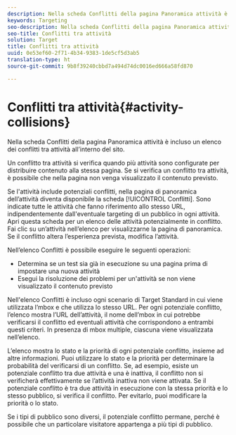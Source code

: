 ```yaml
---
description: Nella scheda Conflitti della pagina Panoramica attività è incluso un elenco dei conflitti tra attività all’interno del sito.
keywords: Targeting
seo-description: Nella scheda Conflitti della pagina Panoramica attività è incluso un elenco dei conflitti tra attività all’interno del sito.
seo-title: Conflitti tra attività
solution: Target
title: Conflitti tra attività
uuid: 0e53ef60-2f71-4b34-9383-1de5cf5d3ab5
translation-type: ht
source-git-commit: 9b8f39240cbbd7a494d74dc0016ed666a58fd870

---
```



# Conflitti tra attività{#activity-collisions}

Nella scheda Conflitti della pagina Panoramica attività è incluso un elenco dei conflitti tra attività all’interno del sito.

Un conflitto tra attività si verifica quando più attività sono configurate per distribuire contenuto alla stessa pagina. Se si verifica un conflitto tra attività, è possibile che nella pagina non venga visualizzato il contenuto previsto.

Se l&#39;attività include potenziali conflitti, nella pagina di panoramica dell’attività diventa disponibile la scheda [!UICONTROL Conflitti]. Sono indicate tutte le attività che fanno riferimento allo stesso URL, indipendentemente dall&#39;eventuale targeting di un pubblico in ogni attività. Apri questa scheda per un elenco delle attività potenzialmente in conflitto. Fai clic su un’attività nell’elenco per visualizzarne la pagina di panoramica. Se il conflitto altera l’esperienza prevista, modifica l’attività.

Nell’elenco Conflitti è possibile eseguire le seguenti operazioni:

* Determina se un test sia già in esecuzione su una pagina prima di impostare una nuova attività
* Esegui la risoluzione dei problemi per un&#39;attività se non viene visualizzato il contenuto previsto

Nell&#39;elenco Conflitti è incluso ogni scenario di Target Standard in cui viene utilizzata l’mbox e che utilizza lo stesso URL. Per ogni potenziale conflitto, l’elenco mostra l’URL dell’attività, il nome dell’mbox in cui potrebbe verificarsi il conflitto ed eventuali attività che corrispondono a entrambi questi criteri. In presenza di mbox multiple, ciascuna viene visualizzata nell’elenco.

L’elenco mostra lo stato e la priorità di ogni potenziale conflitto, insieme ad altre informazioni. Puoi utilizzare lo stato e la priorità per determinare la probabilità del verificarsi di un conflitto. Se, ad esempio, esiste un potenziale conflitto tra due attività e una è inattiva, il conflitto non si verificherà effettivamente se l’attività inattiva non viene attivata. Se il potenziale conflitto è tra due attività in esecuzione con la stessa priorità e lo stesso pubblico, si verifica il conflitto. Per evitarlo, puoi modificare la priorità o lo stato.

Se i tipi di pubblico sono diversi, il potenziale conflitto permane, perché è possibile che un particolare visitatore appartenga a più tipi di pubblico.
